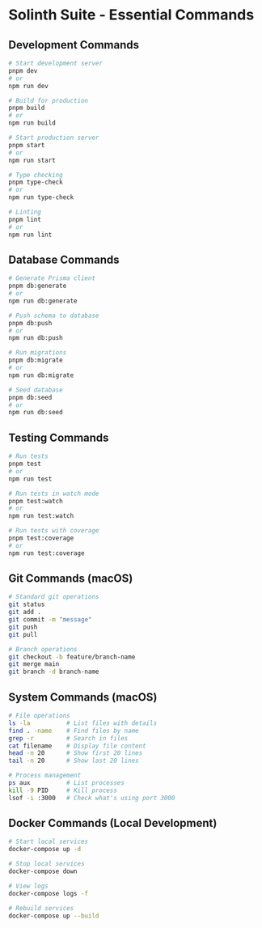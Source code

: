 # Solinth Suite - Essential Commands

## Development Commands
```bash
# Start development server
pnpm dev
# or
npm run dev

# Build for production
pnpm build
# or
npm run build

# Start production server
pnpm start
# or
npm run start

# Type checking
pnpm type-check
# or
npm run type-check

# Linting
pnpm lint
# or
npm run lint
```

## Database Commands
```bash
# Generate Prisma client
pnpm db:generate
# or
npm run db:generate

# Push schema to database
pnpm db:push
# or
npm run db:push

# Run migrations
pnpm db:migrate
# or
npm run db:migrate

# Seed database
pnpm db:seed
# or
npm run db:seed
```

## Testing Commands
```bash
# Run tests
pnpm test
# or
npm run test

# Run tests in watch mode
pnpm test:watch
# or
npm run test:watch

# Run tests with coverage
pnpm test:coverage
# or
npm run test:coverage
```

## Git Commands (macOS)
```bash
# Standard git operations
git status
git add .
git commit -m "message"
git push
git pull

# Branch operations
git checkout -b feature/branch-name
git merge main
git branch -d branch-name
```

## System Commands (macOS)
```bash
# File operations
ls -la          # List files with details
find . -name    # Find files by name
grep -r         # Search in files
cat filename    # Display file content
head -n 20      # Show first 20 lines
tail -n 20      # Show last 20 lines

# Process management
ps aux          # List processes
kill -9 PID     # Kill process
lsof -i :3000   # Check what's using port 3000
```

## Docker Commands (Local Development)
```bash
# Start local services
docker-compose up -d

# Stop local services
docker-compose down

# View logs
docker-compose logs -f

# Rebuild services
docker-compose up --build
```